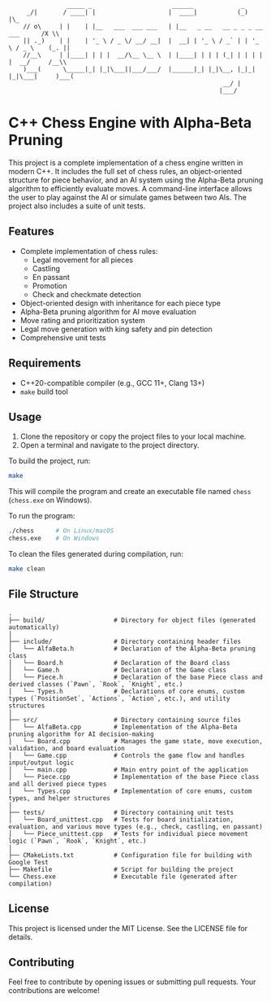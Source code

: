 ```
                _____ _                      ______             _
     _/|       / ____| |                    |  ____|           (_)                 |\_ 
    // o\     | |    | |__   ___  ___ ___   | |__   _ __   __ _ _ _ __   ___      /X \\
    || ._)    | |    | '_ \ / _ \/ __/ __|  |  __| | '_ \ / _` | | '_ \ / _ \    (_. ||
    //__\     | |____| | | |  __/\__ \__ \  | |____| | | | (_| | | | | |  __/     /__\\
    )___(      \_____|_| |_|\___||___/___/  |______|_| |_|\__, |_|_| |_|\___|     )___(
                                                           __/ |
                                                          |___/              
```
# C++ Chess Engine with Alpha-Beta Pruning

This project is a complete implementation of a chess engine written in modern C++. It includes the full set of chess rules, an object-oriented structure for piece behavior, and an AI system using the Alpha-Beta pruning algorithm to efficiently evaluate moves. A command-line interface allows the user to play against the AI or simulate games between two AIs. The project also includes a suite of unit tests.

## Features

- Complete implementation of chess rules:
  - Legal movement for all pieces
  - Castling
  - En passant
  - Promotion
  - Check and checkmate detection
- Object-oriented design with inheritance for each piece type
- Alpha-Beta pruning algorithm for AI move evaluation
- Move rating and prioritization system
- Legal move generation with king safety and pin detection
- Comprehensive unit tests

## Requirements

- C++20-compatible compiler (e.g., GCC 11+, Clang 13+)
- `make` build tool

## Usage

1. Clone the repository or copy the project files to your local machine.
2. Open a terminal and navigate to the project directory.

To build the project, run:

```bash
make
```
This will compile the program and create an executable file named `chess` (`chess.exe` on Windows).

To run the program:

```bash
./chess      # On Linux/macOS
chess.exe    # On Windows
```

To clean the files generated during compilation, run:

```bash
make clean
```

## File Structure
```
.
├── build/                   # Directory for object files (generated automatically)
│
├── include/                 # Directory containing header files
│   └── AlfaBeta.h           # Declaration of the Alpha-Beta pruning class
│   └── Board.h              # Declaration of the Board class
│   └── Game.h               # Declaration of the Game class
│   └── Piece.h              # Declaration of the base Piece class and derived classes (`Pawn`, `Rook`, `Knight`, etc.)
│   └── Types.h              # Declarations of core enums, custom types (`PositionSet`, `Actions`, `Action`, etc.), and utility structures
│
├── src/                     # Directory containing source files
│   └── AlfaBeta.cpp         # Implementation of the Alpha-Beta pruning algorithm for AI decision-making
│   └── Board.cpp            # Manages the game state, move execution, validation, and board evaluation
│   └── Game.cpp             # Controls the game flow and handles input/output logic
│   └── main.cpp             # Main entry point of the application
│   └── Piece.cpp            # Implementation of the base Piece class and all derived piece types
│   └── Types.cpp            # Implementation of core enums, custom types, and helper structures
│
├── tests/                   # Directory containing unit tests
│   └── Board_unittest.cpp   # Tests for board initialization, evaluation, and various move types (e.g., check, castling, en passant)
│   └── Piece_unittest.cpp   # Tests for individual piece movement logic (`Pawn`, `Rook`, `Knight`, etc.)
│
├── CMakeLists.txt           # Configuration file for building with Google Test
├── Makefile                 # Script for building the project
└── Chess.exe                # Executable file (generated after compilation)
```

## License

This project is licensed under the MIT License. See the LICENSE file for details.

## Contributing

Feel free to contribute by opening issues or submitting pull requests. Your contributions are welcome!